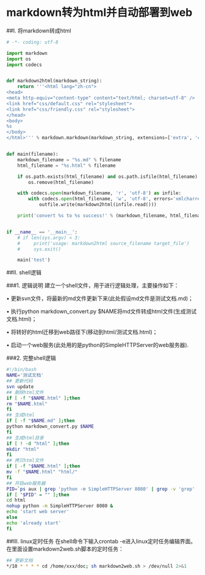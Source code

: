 markdown转为html并自动部署到web
===

##I. 将markdown转成html
```python
# -*- coding: utf-8

import markdown
import os
import codecs


def markdown2html(markdown_string):
    return '''<html lang="zh-cn">
<head>
<meta http-equiv="content-type" content="text/html; charset=utf-8" />
<link href="css/default.css" rel="stylesheet">
<link href="css/friendly.css" rel="stylesheet">
</head>
<body>
%s
</body>
</html>''' % markdown.markdown(markdown_string, extensions=['extra', 'codehilite', 'tables', 'toc'])


def main(filename):
    markdown_filename = "%s.md" % filename
    html_filename = "%s.html" % filename

    if os.path.exists(html_filename) and os.path.isfile(html_filename):
        os.remove(html_filename)

    with codecs.open(markdown_filename, 'r', 'utf-8') as infile:
        with codecs.open(html_filename, 'w', 'utf-8', errors='xmlcharrefreplace') as outfile:
            outfile.write(markdown2html(infile.read()))

    print('convert %s to %s success!' % (markdown_filename, html_filename))


if __name__ == '__main__':
    # if len(sys.argv) < 3:
    #     print('usage: markdown2html source_filename target_file')
    #     sys.exit()

    main('test')

```

##II. shell逻辑

###1. 逻辑说明
建立一个shell文件，用于进行逻辑处理，主要操作如下：

• 更新svn文件，将最新的md文件更新下来(此处假设md文件是测试文档.md)；

• 执行python markdown_convert.py $NAME将md文件转成html文件(生成测试文档.html)；

• 将转好的html迁移到web路径下(移动到html/测试文档.html)；

• 启动一个web服务(此处用的是python的SimpleHTTPServer的web服务器).

###2. 完整shell逻辑
```bash
#!/bin/bash
NAME='测试文档'
## 更新代码
svn update
## 删除html文件
if [ -f "$NAME.html" ];then
rm "$NAME.html"
fi
## 生成html
if [ -f "$NAME.md" ];then
python markdown_convert.py $NAME
fi
## 生成html目录
if [ ! -d "html" ];then
mkdir "html"
fi
## 拷贝html文件
if [ -f "$NAME.html" ];then
mv -f "$NAME.html" "html/"
fi
## 开启web服务器
PID=`ps aux | grep 'python -m SimpleHTTPServer 8080' | grep -v 'grep' | awk '{print $2}'`
if [ "$PID" = "" ];then
cd html
nohup python -m SimpleHTTPServer 8080 &
echo 'start web server'
else
echo 'already start'
fi
```

##III. linux定时任务
在shell命令下输入crontab -e进入linux定时任务编辑界面。在里面设置markdown2web.sh脚本的定时任务：
```bash
## 更新文档
*/10 * * * * cd /home/xxx/doc; sh markdown2web.sh > /dev/null 2>&1
```
